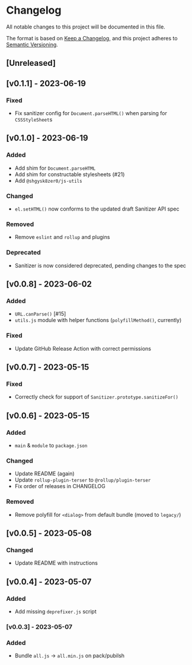 # Changelog
All notable changes to this project will be documented in this file.

The format is based on [Keep a Changelog](https://keepachangelog.com/en/1.0.0/),
and this project adheres to [Semantic Versioning](https://semver.org/spec/v2.0.0.html).

## [Unreleased]

## [v0.1.1] - 2023-06-19

### Fixed
- Fix sanitizer config for `Document.parseHTML()` when parsing for `CSSStyleSheet`s

## [v0.1.0] - 2023-06-19

### Added
- Add shim for `Document.parseHTML`
- Add shim for constructable stylesheets (#21)
- Add `@shgysk8zer0/js-utils`

### Changed
- `el.setHTML()` now conforms to the updated draft Sanitizer API spec

### Removed
- Remove `eslint` and `rollup` and plugins

### Deprecated
- Sanitizer is now considered deprecated, pending changes to the spec

## [v0.0.8] - 2023-06-02

### Added
- `URL.canParse()` [#15]
- `utils.js` module with helper functions (`polyfillMethod()`, currently)

### Fixed
- Update GitHub Release Action with correct permissions

## [v0.0.7] - 2023-05-15

### Fixed
- Correctly check for support of `Sanitizer.prototype.sanitizeFor()`

## [v0.0.6] - 2023-05-15

### Added
- `main` & `module` to `package.json`

### Changed
- Update README (again)
- Update `rollup-plugin-terser` to `@rollup/plugin-terser`
- Fix order of releases in CHANGELOG

### Removed
- Remove polyfill for `<dialog>` from default bundle (moved to `legacy/`)

## [v0.0.5] - 2023-05-08

### Changed
- Update README with instructions

## [v0.0.4] - 2023-05-07

### Added
- Add missing `deprefixer.js` script

### [v0.0.3] - 2023-05-07

### Added
- Bundle `all.js` -> `all.min.js` on pack/pubilsh
